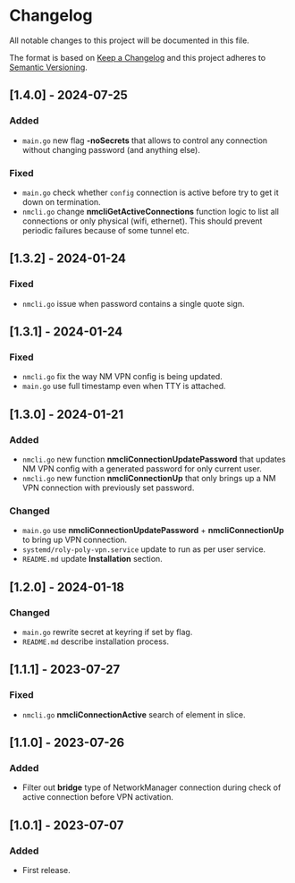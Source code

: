 # Changelog
All notable changes to this project will be documented in this file.

The format is based on [Keep a Changelog](http://keepachangelog.com/en/1.0.0/)
and this project adheres to [Semantic Versioning](http://semver.org/spec/v2.0.0.html).

## [1.4.0] - 2024-07-25
### Added
- `main.go` new flag **-noSecrets** that allows to control any connection without changing password (and anything else).

### Fixed
- `main.go` check whether `config` connection is active before try to get it down on termination.
- `nmcli.go` change **nmcliGetActiveConnections** function logic to list all connections or only physical (wifi, ethernet). This should prevent periodic failures because of some tunnel etc.

## [1.3.2] - 2024-01-24
### Fixed
- `nmcli.go` issue when password contains a single quote sign.

## [1.3.1] - 2024-01-24
### Fixed
- `nmcli.go` fix the way NM VPN config is being updated.
- `main.go` use full timestamp even when TTY is attached.

## [1.3.0] - 2024-01-21
### Added
- `nmcli.go` new function **nmcliConnectionUpdatePassword** that updates NM VPN config with a generated password for only current user.
- `nmcli.go` new function **nmcliConnectionUp** that only brings up a NM VPN connection with previously set password.

### Changed
- `main.go` use **nmcliConnectionUpdatePassword** + **nmcliConnectionUp** to bring up VPN connection.
- `systemd/roly-poly-vpn.service` update to run as per user service.
- `README.md` update **Installation** section.

## [1.2.0] - 2024-01-18
### Changed
- `main.go` rewrite secret at keyring if set by flag.
- `README.md` describe installation process.

## [1.1.1] - 2023-07-27
### Fixed
- `nmcli.go` **nmcliConnectionActive** search of element in slice.

## [1.1.0] - 2023-07-26
### Added
- Filter out **bridge** type of NetworkManager connection during check of active connection before VPN activation.

## [1.0.1] - 2023-07-07
### Added
- First release.
